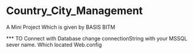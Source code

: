 # Country_City_Management
A Mini Project Which is given by BASIS BITM

*** TO Connect with Database change connectionString with your MSSQL sever name. Which located Web.config
